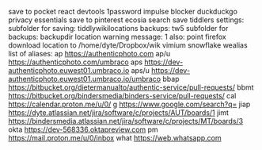 save to pocket
react devtools
1password
impulse blocker
duckduckgo privacy essentials
save to pinterest
ecosia search
save tiddlers
	settings:
		subfolder for saving: tiddlywikilocations
		backups: tw5
		subfolder for backups: backupdir
		location warning message: 1
	also: point firefox download location to ⁦/home/dyte/Dropbox/wik
vimium
snowflake
wealias
	list of aliases:
ap https://authenticphoto.com
ap/u https://authenticphoto.com/umbraco
aps https://dev-authenticphoto.euwest01.umbraco.io
aps/u https://dev-authenticphoto.euwest01.umbraco.io/umbraco
bbap https://bitbucket.org/dietermanualto/authentic-service/pull-requests/
bbmt https://bitbucket.org/bindersmedia/binders-service/pull-requests/
cal https://calendar.proton.me/u/0/
g https://www.google.com/search?q=
jiap https://dyte.atlassian.net/jira/software/c/projects/AUT/boards/1
jimt https://bindersmedia.atlassian.net/jira/software/c/projects/MT/boards/3
okta https://dev-568336.oktapreview.com
pm https://mail.proton.me/u/0/inbox
what https://web.whatsapp.com
